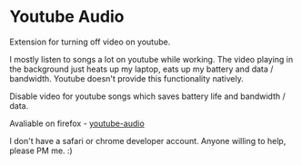Youtube Audio 
=============

Extension for turning off video on youtube. 

I mostly listen to songs a lot on youtube while working. The video playing in the background just heats up my laptop, eats up my battery and data / bandwidth. Youtube doesn't provide this functionality natively.

Disable video for youtube songs which saves battery life and bandwidth / data.

Avaliable on firefox - [youtube-audio](https://addons.mozilla.org/en-US/firefox/addon/youtube-audio/?src=search)

I don't have a safari or chrome developer account. Anyone willing to help, please PM me. :)
